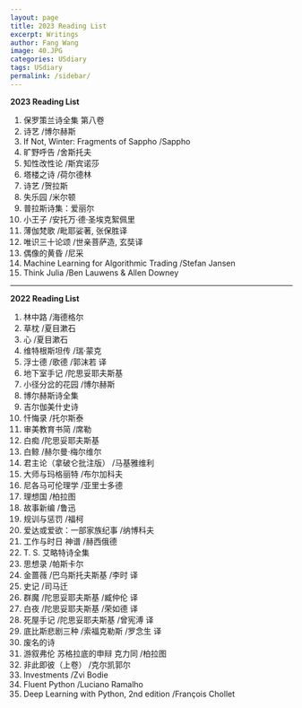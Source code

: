 ```yaml
---
layout: page
title: 2023 Reading List
excerpt: Writings
author: Fang Wang
image: 40.JPG
categories: USdiary
tags: USdiary
permalink: /sidebar/
---
```

**2023 Reading List**

1. 保罗策兰诗全集 第八卷
2. 诗艺 /博尔赫斯
3. If Not, Winter: Fragments of Sappho /Sappho
4. 旷野呼告 /舍斯托夫
5. 知性改性论 /斯宾诺莎
6. 塔楼之诗 /荷尔德林
7. 诗艺 /贺拉斯
8. 失乐园 /米尔顿
9. 普拉斯诗集：爱丽尔
10. 小王子 /安托万·德·圣埃克絮佩里
11. 薄伽梵歌 /毗耶娑著, 张保胜译
12. 唯识三十论颂 /世亲菩萨造, 玄奘译
13. 偶像的黄昏 /尼采
14. Machine Learning for Algorithmic Trading /Stefan Jansen
15. Think Julia /Ben Lauwens & Allen Downey


****
**2022 Reading List**

1. 林中路 /海德格尔
2. 草枕 /夏目漱石
3. 心 /夏目漱石
4. 维特根斯坦传 /瑞·蒙克 
5. 浮士德 /歌德 /郭沫若 译
6. 地下室手记 /陀思妥耶夫斯基
7. 小径分岔的花园 /博尔赫斯
8. 博尔赫斯诗全集
9. 吉尔伽美什史诗    
10. 忏悔录 /托尔斯泰
11. 审美教育书简 /席勒
12. 白痴 /陀思妥耶夫斯基
13. 白鲸 /赫尔曼·梅尔维尔
14. 君主论（拿破仑批注版） /马基雅维利
15. 大师与玛格丽特 /布尔加科夫
16. 尼各马可伦理学 /亚里士多德
17. 理想国 /柏拉图
18. 故事新编 /鲁迅
19. 规训与惩罚 /福柯
20. 爱达或爱欲：一部家族纪事 /纳博科夫
21. 工作与时日 神谱 /赫西俄德
22. T. S. 艾略特诗全集
23. 思想录 /帕斯卡尔
24. 金蔷薇 /巴乌斯托夫斯基 /李时 译
25. 史记 /司马迁
26. 群魔 /陀思妥耶夫斯基 /臧仲伦 译
27. 白夜 /陀思妥耶夫斯基 /荣如德 译
28. 死屋手记 /陀思妥耶夫斯基 /曾宪溥 译
29. 底比斯悲剧三种 /索福克勒斯 /罗念生 译
30. 废名的诗
31. 游叙弗伦 苏格拉底的申辩 克力同 /柏拉图
32. 非此即彼（上卷） /克尔凯郭尔
33. Investments /Zvi Bodie
34. Fluent Python /Luciano Ramalho
35. Deep Learning with Python, 2nd edition /François Chollet

   

   

